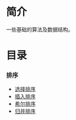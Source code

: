 # 简介

一些基础的算法及数据结构。

# 目录

### 排序

* [选择排序](/sort/selection.md)
* [插入排序](/sort/insertion.md)
* [希尔排序](/sort/shell.md)
* [归并排序](/sort/merge.md)



